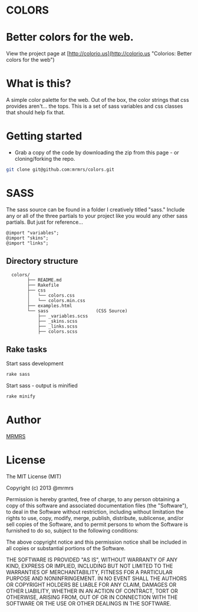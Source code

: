 # COLORS

# Better colors for the web.

View the project page at [http://colorio.us](http://colorio.us "Colorios: Better colors for the web")

# What is this?

A simple color palette for the web. Out of the box, the color strings that css provides aren't... the tops.
This is a set of sass variables and css classes that should help fix that.

# Getting started

* Grab a copy of the code by downloading the zip from this page - or cloning/forking the repo.
```bash
git clone git@github.com:mrmrs/colors.git
```

# SASS
The sass source can be found in a folder I creatively titled "sass."
Include any or all of the three partials to your project like you would any other
sass partials. But just for reference...

```
@import "variables";
@import "skins";
@import "links";
```

## Directory structure
```
  colors/
        ├── README.md
        ├── Rakefile
        ├── css
        │   └── colors.css
        │   └── colors.min.css
        ├── examples.html
        └── sass                  (CSS Source)
            ├── _variables.scss
            ├── _skins.scss
            ├── _links.scss
            ├── colors.scss
```

## Rake tasks

Start sass development
```bash
rake sass
```

Start sass - output is minified
```bash
rake minify
```

# Author
[MRMRS](http://mrmrs.cc "Adam Morse - Designer Developer")


# License

The MIT License (MIT)

Copyright (c) 2013 @mrmrs

Permission is hereby granted, free of charge, to any person obtaining a copy
of this software and associated documentation files (the "Software"), to deal
in the Software without restriction, including without limitation the rights
to use, copy, modify, merge, publish, distribute, sublicense, and/or sell
copies of the Software, and to permit persons to whom the Software is
furnished to do so, subject to the following conditions:

The above copyright notice and this permission notice shall be included in
all copies or substantial portions of the Software.

THE SOFTWARE IS PROVIDED "AS IS", WITHOUT WARRANTY OF ANY KIND, EXPRESS OR
IMPLIED, INCLUDING BUT NOT LIMITED TO THE WARRANTIES OF MERCHANTABILITY,
FITNESS FOR A PARTICULAR PURPOSE AND NONINFRINGEMENT. IN NO EVENT SHALL THE
AUTHORS OR COPYRIGHT HOLDERS BE LIABLE FOR ANY CLAIM, DAMAGES OR OTHER
LIABILITY, WHETHER IN AN ACTION OF CONTRACT, TORT OR OTHERWISE, ARISING FROM,
OUT OF OR IN CONNECTION WITH THE SOFTWARE OR THE USE OR OTHER DEALINGS IN
THE SOFTWARE.

